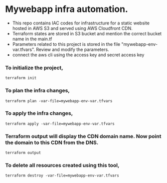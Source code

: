 # Mywebapp infra automation.

* This repo contains IAC codes for infrastructure for a static website hosted in AWS S3 and served using AWS Cloudfront CDN.
* Terraform states are stored in S3 bucket and mention the correct bucket name in the main.tf
* Parameters related to this project is stored in the file "mywebapp-env-var.tfvars". Review and modify the parameters.
* connect the aws cli using the access key and secret access key

### To initialize the project,

```
terraform init
```

### To plan the infra changes,

```
terraform plan -var-file=mywebapp-env-var.tfvars
```

### To apply the infra changes,

```
terraform apply -var-file=mywebapp-env-var.tfvars
```

### Terraform output will display the CDN domain name. Now point the domain to this CDN from the DNS.

```
terraform output
```

### To delete all resources created using this tool,

```
terraform destroy -var-file=mywebapp-env-var.tfvars
```

